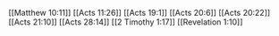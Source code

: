 [[Matthew 10:11]]
[[Acts 11:26]]
[[Acts 19:1]]
[[Acts 20:6]]
[[Acts 20:22]]
[[Acts 21:10]]
[[Acts 28:14]]
[[2 Timothy 1:17]]
[[Revelation 1:10]]
